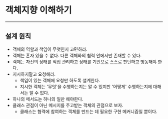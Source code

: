 # 객체지향 이해하기

---

## 설계 원칙
- 객체의 역할과 책임이 무엇인지 고민하라.
- 객체는 혼자 있을 수 없다. 다른 객체와의 협력 안에서만 존재할 수 있다.
- 객체는 자신의 상태를 직접 관리하고 상태를 기반으로 스스로 판단하고 행동해야 한다.
- 지시하지말고 요청해라.
  - 책임이 있는 객체에 요청만 하도록 설계한다.
  - 지시한 객체는 '무엇'을 수행하는지는 알 수 있지만 '어떻게' 수행하는지에 대해서는 알 수 없다.
- 하나의 메서드는 하나의 일만 해야한다.
- 클래스 관점이 아닌 메시지를 주고받는 객체의 관점으로 보자.
  - 클래스는 협력에 참여하는 객체를 만드는 데 필요한 구현 메커니즘일 뿐이다.

